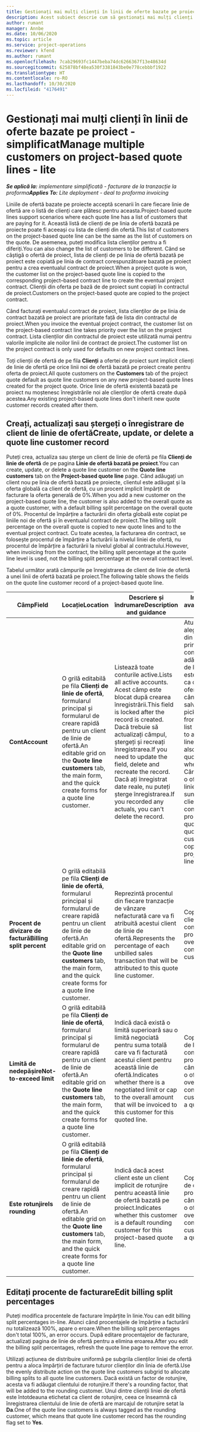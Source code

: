 ```yaml
---
title: Gestionați mai mulți clienți în linii de oferte bazate pe proiect - simplificat
description: Acest subiect descrie cum să gestionați mai mulți clienți pe linii de ofertă bazate pe proiecte.
author: rumant
manager: Annbe
ms.date: 10/06/2020
ms.topic: article
ms.service: project-operations
ms.reviewer: kfend
ms.author: rumant
ms.openlocfilehash: 7cab29693fc1447beba74dc6266367f13e48634d
ms.sourcegitcommit: 625878bf48ea530f3381843be0e778cebbbf1922
ms.translationtype: HT
ms.contentlocale: ro-RO
ms.lasthandoff: 10/30/2020
ms.locfileid: "4176491"
---
```

# <a name="manage-multiple-customers-on-project-based-quote-lines---lite"></a><span data-ttu-id="57937-103">Gestionați mai mulți clienți în linii de oferte bazate pe proiect - simplificat</span><span class="sxs-lookup"><span data-stu-id="57937-103">Manage multiple customers on project-based quote lines - lite</span></span>

<span data-ttu-id="57937-104">_**Se aplică la:** implementare simplificată - facturare de la tranzacție la proforma_</span><span class="sxs-lookup"><span data-stu-id="57937-104">_**Applies To:** Lite deployment - deal to proforma invoicing_</span></span>

<span data-ttu-id="57937-105">Liniile de ofertă bazate pe proiecte acceptă scenarii în care fiecare linie de ofertă are o listă de clienți care plătesc pentru aceasta.</span><span class="sxs-lookup"><span data-stu-id="57937-105">Project-based quote lines support scenarios where each quote line has a list of customers that are paying for it.</span></span> <span data-ttu-id="57937-106">Această listă de clienți de pe linia de ofertă bazată pe proiecte poate fi aceeași cu lista de clienți din ofertă.</span><span class="sxs-lookup"><span data-stu-id="57937-106">This list of customers on the project-based quote line can be the same as the list of customers on the quote.</span></span> <span data-ttu-id="57937-107">De asemenea, puteți modifica lista clienților pentru a fi diferiți.</span><span class="sxs-lookup"><span data-stu-id="57937-107">You can also change the list of customers to be different.</span></span> <span data-ttu-id="57937-108">Când se câștigă o ofertă de proiect, lista de clienți de pe linia de ofertă bazată pe proiect este copiată pe linia de contract corespunzătoare bazată pe proiect pentru a crea eventualul contract de proiect.</span><span class="sxs-lookup"><span data-stu-id="57937-108">When a project quote is won, the customer list on the project-based quote line is copied to the corresponding project–based contract line to create the eventual project contract.</span></span> <span data-ttu-id="57937-109">Clienții din oferta pe bază de de proiect sunt copiați în contractul de proiect.</span><span class="sxs-lookup"><span data-stu-id="57937-109">Customers on the project-based quote are copied to the project contract.</span></span>

<span data-ttu-id="57937-110">Când facturați eventualul contract de proiect, lista clienților de pe linia de contract bazată pe proiect are prioritate față de lista din contractul de proiect.</span><span class="sxs-lookup"><span data-stu-id="57937-110">When you invoice the eventual project contract, the customer list on the project-based contract line takes priority over the list on the project contract.</span></span> <span data-ttu-id="57937-111">Lista clienților din contractul de proiect este utilizată numai pentru valorile implicite ale noilor linii de contract de proiect.</span><span class="sxs-lookup"><span data-stu-id="57937-111">The customer list on the project contract is only used for defaults on new project contract lines.</span></span>

<span data-ttu-id="57937-112">Toți clienții de ofertă de pe fila **Clienți** a ofertei de proiect sunt implicit clienți de linie de ofertă pe orice linii noi de ofertă bazată pe proiect create pentru oferta de proiect.</span><span class="sxs-lookup"><span data-stu-id="57937-112">All quote customers on the **Customers** tab of the project quote default as quote line customers on any new project-based quote lines created for the project quote.</span></span> <span data-ttu-id="57937-113">Orice linie de ofertă existentă bazată pe proiect nu moștenesc înregistrările noi ale clienților de ofertă create după acestea.</span><span class="sxs-lookup"><span data-stu-id="57937-113">Any existing project-based quote lines don't inherit new quote customer records created after them.</span></span>

## <a name="create-update-or-delete-a-quote-line-customer-record"></a><span data-ttu-id="57937-114">Creați, actualizați sau ștergeți o înregistrare de client de linie de ofertă</span><span class="sxs-lookup"><span data-stu-id="57937-114">Create, update, or delete a quote line customer record</span></span>

<span data-ttu-id="57937-115">Puteți crea, actualiza sau șterge un client de linie de ofertă pe fila **Clienți de linie de ofertă** de pe pagina **Linie de ofertă bazată pe proiect**.</span><span class="sxs-lookup"><span data-stu-id="57937-115">You can create, update, or delete a quote line customer on the **Quote line customers** tab on the **Project-based quote line** page.</span></span> <span data-ttu-id="57937-116">Când adăugați un client nou pe linia de ofertă bazată pe proiecte, clientul este adăugat și la oferta globală ca client de ofertă, cu un procent implicit împărțit de facturare la oferta generală de 0%.</span><span class="sxs-lookup"><span data-stu-id="57937-116">When you add a new customer on the project-based quote line, the customer is also added to the overall quote as a quote customer, with a default billing split percentage on the overall quote of 0%.</span></span> <span data-ttu-id="57937-117">Procentul de împărțire a facturării din oferta globală este copiat pe liniile noi de ofertă și în eventualul contract de proiect.</span><span class="sxs-lookup"><span data-stu-id="57937-117">The billing split percentage on the overall quote is copied to new quote lines and to the eventual project contract.</span></span> <span data-ttu-id="57937-118">Cu toate acestea, la facturarea din contract, se folosește procentul de împărțire a facturării la nivelul liniei de ofertă, nu procentul de împărțire a facturării la nivelul global al contractului.</span><span class="sxs-lookup"><span data-stu-id="57937-118">However, when invoicing from the contract, the billing split percentage at the quote line level is used, not the billing split percentage at the overall contract level.</span></span> 

<span data-ttu-id="57937-119">Tabelul următor arată câmpurile pe înregistrarea de client de linie de ofertă a unei linii de ofertă bazată pe proiect.</span><span class="sxs-lookup"><span data-stu-id="57937-119">The following table shows the fields on the quote line customer record of a project-based quote line.</span></span>

| <span data-ttu-id="57937-120">Câmp</span><span class="sxs-lookup"><span data-stu-id="57937-120">Field</span></span> | <span data-ttu-id="57937-121">Locație</span><span class="sxs-lookup"><span data-stu-id="57937-121">Location</span></span> | <span data-ttu-id="57937-122">Descriere și îndrumare</span><span class="sxs-lookup"><span data-stu-id="57937-122">Description and guidance</span></span> | <span data-ttu-id="57937-123">Impactul din aval</span><span class="sxs-lookup"><span data-stu-id="57937-123">Downstream impact</span></span> |
| --- | --- | --- | --- |
| <span data-ttu-id="57937-124">**Cont**</span><span class="sxs-lookup"><span data-stu-id="57937-124">**Account**</span></span> | <span data-ttu-id="57937-125">O grilă editabilă pe fila **Clienți de linie de ofertă**, formularul principal și formularul de creare rapidă pentru un client de linie de ofertă.</span><span class="sxs-lookup"><span data-stu-id="57937-125">An editable grid on the **Quote line customers** tab, the main form, and the quick create forms for a quote line customer.</span></span> | <span data-ttu-id="57937-126">Listează toate conturile active.</span><span class="sxs-lookup"><span data-stu-id="57937-126">Lists all active accounts.</span></span> <span data-ttu-id="57937-127">Acest câmp este blocat după crearea înregistrării.</span><span class="sxs-lookup"><span data-stu-id="57937-127">This field is locked after the record is created.</span></span> <span data-ttu-id="57937-128">Dacă trebuie să actualizați câmpul, ștergeți și recreați înregistrarea.</span><span class="sxs-lookup"><span data-stu-id="57937-128">If you need to update the field, delete and recreate the record.</span></span> <span data-ttu-id="57937-129">Dacă ați înregistrat date reale, nu puteți șterge înregistrarea.</span><span class="sxs-lookup"><span data-stu-id="57937-129">If you recorded any actuals, you can't delete the record.</span></span> | <span data-ttu-id="57937-130">Atunci când alegeți un cont din lista principală de conturi de adăugat, clientul de linie de ofertă este adăugat și ca client de ofertă atunci când îl salvați.</span><span class="sxs-lookup"><span data-stu-id="57937-130">When you pick an account from the master list of accounts to add, the quote line customer is also added as a quote customer when you save it.</span></span> <span data-ttu-id="57937-131">Când se câștigă o ofertă, clienții liniei de cotare sunt copiați la clienții din linia contractului de proiect.</span><span class="sxs-lookup"><span data-stu-id="57937-131">When a quote is won, quote line customers are copied to the project contract line customers.</span></span> |
| <span data-ttu-id="57937-132">**Procent de divizare de factură**</span><span class="sxs-lookup"><span data-stu-id="57937-132">**Billing split percent**</span></span> | <span data-ttu-id="57937-133">O grilă editabilă pe fila **Clienți de linie de ofertă**, formularul principal și formularul de creare rapidă pentru un client de linie de ofertă.</span><span class="sxs-lookup"><span data-stu-id="57937-133">An editable grid on the **Quote line customers** tab, the main form, and the quick create forms for a quote line customer.</span></span> | <span data-ttu-id="57937-134">Reprezintă procentul din fiecare tranzacție de vânzare nefacturată care va fi atribuită acestui client de linie de ofertă.</span><span class="sxs-lookup"><span data-stu-id="57937-134">Represents the percentage of each unbilled sales transaction that will be attributed to this quote line customer.</span></span> | <span data-ttu-id="57937-135">Copiat pentru clienți de linii de contract de proiect.</span><span class="sxs-lookup"><span data-stu-id="57937-135">Copied over to project contract line customers.</span></span> |
| <span data-ttu-id="57937-136">**Limită de nedepășire**</span><span class="sxs-lookup"><span data-stu-id="57937-136">**Not-to-exceed limit**</span></span> | <span data-ttu-id="57937-137">O grilă editabilă pe fila **Clienți de linie de ofertă**, formularul principal și formularul de creare rapidă pentru un client de linie de ofertă.</span><span class="sxs-lookup"><span data-stu-id="57937-137">An editable grid on the **Quote line customers** tab, the main form, and the quick create forms for a quote line customer.</span></span> | <span data-ttu-id="57937-138">Indică dacă există o limită superioară sau o limită negociată pentru suma totală care va fi facturată acestui client pentru această linie de ofertă.</span><span class="sxs-lookup"><span data-stu-id="57937-138">Indicates whether there is a negotiated limit or cap to the overall amount that will be invoiced to this customer for this quoted line.</span></span> | <span data-ttu-id="57937-139">Copiat clienților de linii de contract de proiect atunci când se câștigă o ofertă.</span><span class="sxs-lookup"><span data-stu-id="57937-139">Copied over to project contract line customers when a quote is won.</span></span> |
| <span data-ttu-id="57937-140">**Este rotunjire**</span><span class="sxs-lookup"><span data-stu-id="57937-140">**Is rounding**</span></span> | <span data-ttu-id="57937-141">O grilă editabilă pe fila **Clienți de linie de ofertă**, formularul principal și formularul de creare rapidă pentru un client de linie de ofertă.</span><span class="sxs-lookup"><span data-stu-id="57937-141">An editable grid on the **Quote line customers** tab, the main form, and the quick create forms for a quote line customer.</span></span> | <span data-ttu-id="57937-142">Indică dacă acest client este un client implicit de rotunjire pentru această linie de ofertă bazată pe proiect.</span><span class="sxs-lookup"><span data-stu-id="57937-142">Indicates whether this customer is a default rounding customer for this project-based quote line.</span></span> | <span data-ttu-id="57937-143">Copiat clienților de contract de proiect atunci când se câștigă o ofertă.</span><span class="sxs-lookup"><span data-stu-id="57937-143">Copied over to project contract customers when a quote is won.</span></span> |

## <a name="edit-billing-split-percentages"></a><span data-ttu-id="57937-144">Editați procente de facturare</span><span class="sxs-lookup"><span data-stu-id="57937-144">Edit billing split percentages</span></span>

<span data-ttu-id="57937-145">Puteți modifica procentele de facturare împărțite în linie.</span><span class="sxs-lookup"><span data-stu-id="57937-145">You can edit billing split percentages in-line.</span></span> <span data-ttu-id="57937-146">Atunci când procentajele de împărțire a facturării nu totalizează 100%, apare o eroare.</span><span class="sxs-lookup"><span data-stu-id="57937-146">When the billing split percentages don't total 100%, an error occurs.</span></span> <span data-ttu-id="57937-147">După editare procentajelor de facturare, actualizați pagina de linie de ofertă pentru a elimina eroarea.</span><span class="sxs-lookup"><span data-stu-id="57937-147">After you edit the billing split percentages, refresh the quote line page to remove the error.</span></span>

<span data-ttu-id="57937-148">Utilizați acțiunea de distribuire uniformă pe subgrila clienților liniei de ofertă pentru a aloca împărțiri de facturare tuturor clienților din linia de ofertă.</span><span class="sxs-lookup"><span data-stu-id="57937-148">Use the evenly distribute action on the quote line customers subgrid to allocate billing splits to all quote line customers.</span></span> <span data-ttu-id="57937-149">Dacă există un factor de rotunjire, acesta va fi adăugat clientului de rotunjire.</span><span class="sxs-lookup"><span data-stu-id="57937-149">If there's a rounding factor, that will be added to the rounding customer.</span></span> <span data-ttu-id="57937-150">Unul dintre clienții liniei de ofertă este întotdeauna etichetat ca client de rotunjire, ceea ce înseamnă că înregistrarea clientului de linie de ofertă are marcajul de rotunjire setat la **Da**.</span><span class="sxs-lookup"><span data-stu-id="57937-150">One of the quote line customers is always tagged as the rounding customer, which means that quote line customer record has the rounding flag set to **Yes**.</span></span> 
